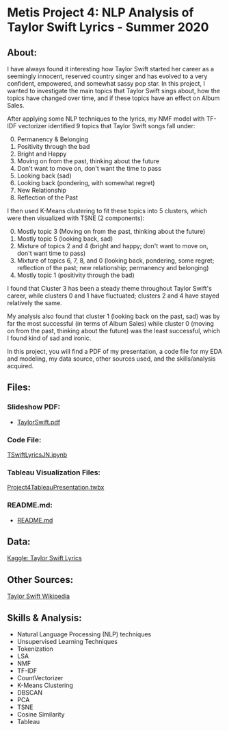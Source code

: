 # **Metis Project 4: NLP Analysis of Taylor Swift Lyrics - Summer 2020**

## About:

I have always found it interesting how Taylor Swift started her career as a seemingly innocent, reserved country singer and has evolved to a very confident, empowered, and somewhat sassy pop star. In this project, I wanted to investigate the main topics that Taylor Swift sings about, how the topics have changed over time, and if these topics have an effect on Album Sales.

After applying some NLP techniques to the lyrics, my NMF model with TF-IDF vectorizer identified 9 topics that Taylor Swift songs fall under:

0. Permanency & Belonging
1. Positivity through the bad
2. Bright and Happy
3. Moving on from the past, thinking about the future
4. Don't want to move on, don't want the time to pass
5. Looking back (sad)
6. Looking back (pondering, with somewhat regret)
7. New Relationship
8. Reflection of the Past

I then used K-Means clustering to fit these topics into 5 clusters, which were then visualized with TSNE (2 components):

0. Mostly topic 3 (Moving on from the past, thinking about the future)
1. Mostly topic 5 (looking back, sad)
2. Mixture of topics 2 and 4 (bright and happy; don't want to move on, don't want time to pass)
3. Mixture of topics 6, 7, 8, and 0 (looking back, pondering, some regret; reflection of the past; new relationship; permanency and belonging)
4. Mostly topic 1 (positivity through the bad)

I found that Cluster 3 has been a steady theme throughout Taylor Swift's career, while clusters 0 and 1 have fluctuated; clusters 2 and 4 have stayed relatively the same.

My analysis also found that cluster 1 (looking back on the past, sad) was by far the most successful (in terms of Album Sales) while cluster 0 (moving on from the past, thinking about the future) was the least successful, which I found kind of sad and ironic.

In this project, you will find a PDF of my presentation, a code file for my EDA and modeling, my data source, other sources used, and the skills/analysis acquired.

## Files:
### Slideshow PDF:
- [TaylorSwift.pdf](https://github.com/thisismetis/chi20_ds15/tree/master/student_submissions/projects/project-04/read_lindsay/TaylorSwift.pdf)

### Code File:

[TSwiftLyricsJN.ipynb](https://github.com/thisismetis/chi20_ds15/tree/master/student_submissions/projects/project-04/read_lindsay/TSwiftLyricsJN.ipynb)

### Tableau Visualization Files:

[Project4TableauPresentation.twbx](https://github.com/thisismetis/chi20_ds15/tree/master/student_submissions/projects/project-04/read_lindsay/Project4TableauPresentation.twbx)

### README.md:
- [README.md](https://github.com/thisismetis/chi20_ds15/tree/master/student_submissions/projects/project-04/read_lindsay/README.md)

## Data:

[Kaggle: Taylor Swift Lyrics](https://www.kaggle.com/ishaanaditya/taylorswiftlyricsfeatures?select=LyricsFeaturesGenre.csv)

## Other Sources:

[Taylor Swift Wikipedia](https://en.wikipedia.org/wiki/Taylor_Swift)

## Skills & Analysis:

- Natural Language Processing (NLP) techniques
- Unsupervised Learning Techniques
- Tokenization
- LSA
- NMF
- TF-IDF
- CountVectorizer
- K-Means Clustering
- DBSCAN
- PCA
- TSNE
- Cosine Similarity
- Tableau
